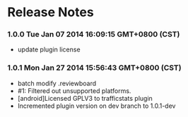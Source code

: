 <!--
#
# Copyright 2012-2013, Polyvi Inc. (http://polyvi.github.io/openxface)
# This program is distributed under the terms of the GNU General Public License.
# 
# This file is part of xFace.
# 
# xFace is free software: you can redistribute it and/or modify
# it under the terms of the GNU General Public License as published by
# the Free Software Foundation, either version 3 of the License, or
# (at your option) any later version.
# 
# xFace is distributed in the hope that it will be useful,
# but WITHOUT ANY WARRANTY; without even the implied warranty of
# MERCHANTABILITY or FITNESS FOR A PARTICULAR PURPOSE.  See the
# GNU General Public License for more details.
# 
# You should have received a copy of the GNU General Public License
# along with xFace.  If not, see <http://www.gnu.org/licenses/>.
#
-->

# Release Notes
### 1.0.0 Tue Jan 07 2014 16:09:15 GMT+0800 (CST)
 *  update plugin license
### 1.0.1 Mon Jan 27 2014 15:56:43 GMT+0800 (CST)
 *  batch modify .reviewboard
 *  #1: Filtered out unsupported platforms.
 *  [android]Licensed GPLV3 to trafficstats plugin
 *  Incremented plugin version on dev branch to 1.0.1-dev